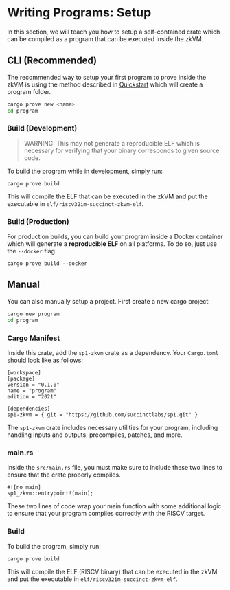 # Writing Programs: Setup

In this section, we will teach you how to setup a self-contained crate which can be compiled as a program that can be executed inside the zkVM.

## CLI (Recommended)

The recommended way to setup your first program to prove inside the zkVM is using the method described in [Quickstart](../getting-started/quickstart.md) which will create a program folder.

```bash
cargo prove new <name>
cd program
```

### Build (Development)

> WARNING: This may not generate a reproducible ELF which is necessary for verifying that your binary corresponds to given source code.

To build the program while in development, simply run:

```
cargo prove build
```

This will compile the ELF that can be executed in the zkVM and put the executable in `elf/riscv32im-succinct-zkvm-elf`. 

### Build (Production)

For production builds, you can build your program inside a Docker container which will generate a **reproducible ELF** on all platforms. To do so, just use the `--docker` flag.

```
cargo prove build --docker
```

## Manual

You can also manually setup a project. First create a new cargo project:

```bash
cargo new program
cd program
```

### Cargo Manifest

Inside this crate, add the `sp1-zkvm` crate as a dependency. Your `Cargo.toml` should look like as follows:

```rust,noplayground
[workspace]
[package]
version = "0.1.0"
name = "program"
edition = "2021"

[dependencies]
sp1-zkvm = { git = "https://github.com/succinctlabs/sp1.git" }
```

The `sp1-zkvm` crate includes necessary utilities for your program, including handling inputs and outputs,
precompiles, patches, and more.

### main.rs

Inside the `src/main.rs` file, you must make sure to include these two lines to ensure that the crate
properly compiles.

```rust,noplayground
#![no_main]
sp1_zkvm::entrypoint!(main);
```

These two lines of code wrap your main function with some additional logic to ensure that your program compiles correctly with the RISCV target.

### Build

To build the program, simply run:

```
cargo prove build
```

This will compile the ELF (RISCV binary) that can be executed in the zkVM and put the executable in `elf/riscv32im-succinct-zkvm-elf`.
